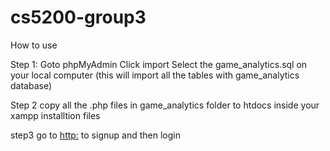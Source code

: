 # cs5200-group3

How to use

Step 1:
Goto phpMyAdmin
Click import
Select the game_analytics.sql on your local computer (this will import all the tables with game_analytics database)

Step 2
copy all the .php files in game_analytics folder to htdocs inside your xampp installtion files

step3
go to [http:](http://localhost/game_analytics/login.php) to signup and then login
